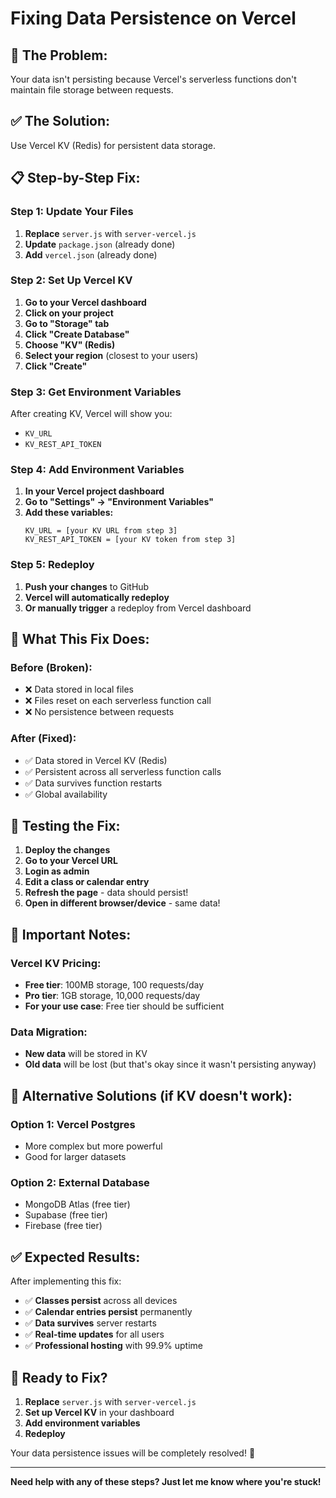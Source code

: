 # Fixing Data Persistence on Vercel

## 🐛 **The Problem:**

Your data isn't persisting because Vercel's serverless functions don't maintain file storage between requests.

## ✅ **The Solution:**

Use Vercel KV (Redis) for persistent data storage.

## 📋 **Step-by-Step Fix:**

### **Step 1: Update Your Files**

1. **Replace** `server.js` with `server-vercel.js`
2. **Update** `package.json` (already done)
3. **Add** `vercel.json` (already done)

### **Step 2: Set Up Vercel KV**

1. **Go to your Vercel dashboard**
2. **Click on your project**
3. **Go to "Storage" tab**
4. **Click "Create Database"**
5. **Choose "KV" (Redis)**
6. **Select your region** (closest to your users)
7. **Click "Create"**

### **Step 3: Get Environment Variables**

After creating KV, Vercel will show you:

- `KV_URL`
- `KV_REST_API_TOKEN`

### **Step 4: Add Environment Variables**

1. **In your Vercel project dashboard**
2. **Go to "Settings" → "Environment Variables"**
3. **Add these variables:**
   ```
   KV_URL = [your KV URL from step 3]
   KV_REST_API_TOKEN = [your KV token from step 3]
   ```

### **Step 5: Redeploy**

1. **Push your changes** to GitHub
2. **Vercel will automatically redeploy**
3. **Or manually trigger** a redeploy from Vercel dashboard

## 🔧 **What This Fix Does:**

### **Before (Broken):**

- ❌ Data stored in local files
- ❌ Files reset on each serverless function call
- ❌ No persistence between requests

### **After (Fixed):**

- ✅ Data stored in Vercel KV (Redis)
- ✅ Persistent across all serverless function calls
- ✅ Data survives function restarts
- ✅ Global availability

## 📱 **Testing the Fix:**

1. **Deploy the changes**
2. **Go to your Vercel URL**
3. **Login as admin**
4. **Edit a class or calendar entry**
5. **Refresh the page** - data should persist!
6. **Open in different browser/device** - same data!

## 🚨 **Important Notes:**

### **Vercel KV Pricing:**

- **Free tier**: 100MB storage, 100 requests/day
- **Pro tier**: 1GB storage, 10,000 requests/day
- **For your use case**: Free tier should be sufficient

### **Data Migration:**

- **New data** will be stored in KV
- **Old data** will be lost (but that's okay since it wasn't persisting anyway)

## 🎯 **Alternative Solutions (if KV doesn't work):**

### **Option 1: Vercel Postgres**

- More complex but more powerful
- Good for larger datasets

### **Option 2: External Database**

- MongoDB Atlas (free tier)
- Supabase (free tier)
- Firebase (free tier)

## ✅ **Expected Results:**

After implementing this fix:

- ✅ **Classes persist** across all devices
- ✅ **Calendar entries persist** permanently
- ✅ **Data survives** server restarts
- ✅ **Real-time updates** for all users
- ✅ **Professional hosting** with 99.9% uptime

## 🚀 **Ready to Fix?**

1. **Replace** `server.js` with `server-vercel.js`
2. **Set up Vercel KV** in your dashboard
3. **Add environment variables**
4. **Redeploy**

Your data persistence issues will be completely resolved! 🎉

---

**Need help with any of these steps? Just let me know where you're stuck!**
